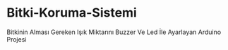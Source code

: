 # Bitki-Koruma-Sistemi
Bitkinin Alması Gereken Işık Miktarını Buzzer Ve Led İle Ayarlayan Arduino Projesi
